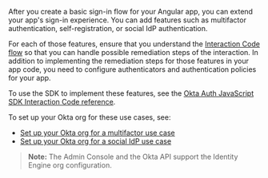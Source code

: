 After you create a basic sign-in flow for your Angular app, you can extend your app's sign-in experience. You can add features such as multifactor authentication, self-registration, or social IdP authentication.

For each of those features, ensure that you understand the [Interaction Code flow](/docs/guides/implement-grant-type/interactioncode/main/#interaction-code-flow) so that you can handle possible remediation steps of the interaction. In addition to implementing the remediation steps for those features in your app code, you need to configure authenticators and authentication policies for your app.

To use the SDK to implement these features, see the [Okta Auth JavaScript SDK Interaction Code reference](https://github.com/okta/okta-auth-js/blob/master/docs/idx.md#usage).

To set up your Okta org for these use cases, see:

* [Set up your Okta org for a multifactor use case](/docs/guides/set-up-org/#set-up-your-okta-org-for-a-multifactor-use-case)
* [Set up your Okta org for a social IdP use case](/docs/guides/oie-embedded-common-org-setup/nodejs/main/#set-up-your-okta-org-for-a-social-idp-use-case)

> **Note:** The Admin Console and the Okta API support the Identity Engine org configuration.
